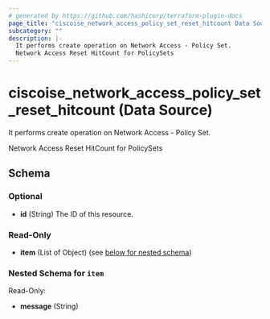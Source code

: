 ```yaml
---
# generated by https://github.com/hashicorp/terraform-plugin-docs
page_title: "ciscoise_network_access_policy_set_reset_hitcount Data Source - terraform-provider-ciscoise"
subcategory: ""
description: |-
  It performs create operation on Network Access - Policy Set.
  Network Access Reset HitCount for PolicySets
---
```


# ciscoise_network_access_policy_set_reset_hitcount (Data Source)

It performs create operation on Network Access - Policy Set.

Network Access Reset HitCount for PolicySets



<!-- schema generated by tfplugindocs -->
## Schema

### Optional

- **id** (String) The ID of this resource.

### Read-Only

- **item** (List of Object) (see [below for nested schema](#nestedatt--item))

<a id="nestedatt--item"></a>
### Nested Schema for `item`

Read-Only:

- **message** (String)


